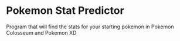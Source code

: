 # Pokemon Stat Predictor
 Program that will find the stats for your starting pokemon in Pokemon Colosseum and Pokemon XD 
